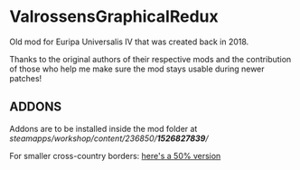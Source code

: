 # ValrossensGraphicalRedux

Old mod for Euripa Universalis IV that was created back in 2018.

Thanks to the original authors of their respective mods and the contribution of those who help me make sure the mod stays usable during newer patches!

<h2>ADDONS</h2>

Addons are to be installed inside the mod folder at <i>steamapps/workshop/content/236850/<b>1526827839</b>/</i>

For smaller cross-country borders: <a href="https://drive.google.com/file/d/1e1-2NhB-bjzCrb0lvAOdRRPAdi-qzFGR/view?usp=sharing">here's a 50% version</url>